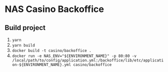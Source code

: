 # NAS Casino Backoffice


## Build project

1. ```yarn```
2. ```yarn build```
3. ```docker build -t casino/backoffice .```
4. ```docker run -e NAS_ENV="${ENVIRONMENT_NAME}" -p 80:80 -v /local/path/to/config/application.yml:/backoffice/lib/etc/application-${ENVIRONMENT_NAME}.yml casino/backoffice```
